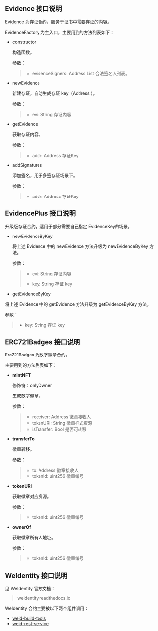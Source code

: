 ## Evidence 接口说明

Evidence 为存证合约，服务于证书中需要存证的内容。

EvidenceFactory 为主入口，主要用到的方法列表如下：

- constructor

  构造函数。

  参数：

  > - evidenceSigners: Address List 合法签名人列表。

- newEvidence

  新建存证，自动生成存证 key（Address ）。

  参数：

  > - evi: String 存证内容

- getEvidence

  获取存证内容。

  参数：

  > - addr: Address 存证Key

- addSignatures

  添加签名，用于多签存证场景下。

  参数：

  > - addr: Address 存证Key

## EvidencePlus 接口说明

升级版存证合约，适用于部分需要自己指定 EvidenceKey的场景。

- newEvidenceByKey 

  将上述 Evidence 中的 newEvidence 方法升级为 newEvidenceByKey 方法。

  参数：

  > - evi: String 存证内容
  >
  > - key: String 存证 key

- getEvidenceByKey 

将上述 Evidence 中的 getEvidence 方法升级为 getEvidenceByKey 方法。

参数：

> - key: String 存证 key



## ERC721Badges 接口说明

Erc721Badges 为数字徽章合约。

主要用到的方法列表如下：

- **mintNFT**

  修饰符：onlyOwner

  生成数字徽章。

  参数：

  > - receiver: Address 徽章接收人
  > - tokenURI: String 徽章样式资源
  > - isTransfer: Bool 是否可转移

  

- **transferTo**

  徽章转移。

  参数：

  > - to: Address 徽章接收人
  > - tokenId: uint256 徽章编号

- **tokenURI**

  获取徽章对应资源。

  参数：

  > - tokenId: uint256 徽章编号

- **ownerOf**

  获取徽章所有人地址。

  参数：

  > - tokenId: uint256 徽章编号

## WeIdentity 接口说明

见 WeIdentity 官方文档：

> weidentity.readthedocs.io

WeIdentity 合约主要被以下两个组件调用：

- [weid-build-tools](https://github.com/WeBankFinTech/WeIdentity-Build-Tools)
- [weid-rest-service](https://github.com/WeBankFinTech/WeIdentity-Rest-Service)